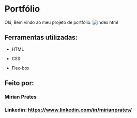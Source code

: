 # Portfólio
Olá, Bem vindo ao meu projeto de portfólio.
![index html](https://github.com/mirianprates/portfolio/assets/129620883/8af60d30-26c5-4eb1-8031-1000417941c0)

## Ferramentas utilizadas:

* HTML

* CSS

* Flex-box

## Feito por:

### Mirian Prates

### Linkedin: https://www.linkedin.com/in/mirianprates/
